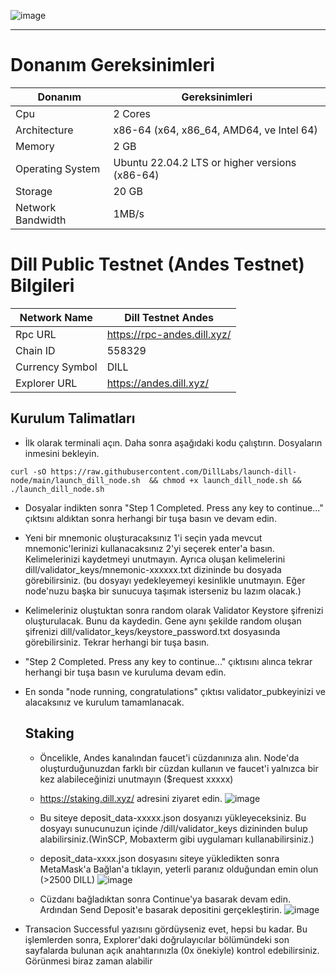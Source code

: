 ![image](https://github.com/user-attachments/assets/94e0ba96-7db4-44db-88b3-577651358207)

------
# Donanım Gereksinimleri
| Donanım | Gereksinimleri |
| ------------- | ---------------- |
Cpu | 2 Cores
Architecture | x86-64 (x64, x86_64, AMD64, ve Intel 64)
Memory | 2 GB
Operating System | Ubuntu 22.04.2 LTS or higher versions (x86-64)
Storage | 20 GB
Network Bandwidth | 1MB/s 

# Dill Public Testnet (Andes Testnet) Bilgileri
| Network Name     | Dill Testnet Andes |
| ------------- | ---------------- |
Rpc URL | https://rpc-andes.dill.xyz/
Chain ID | 558329
Currency Symbol | DILL
Explorer URL | https://andes.dill.xyz/

## Kurulum Talimatları

- İlk olarak terminali açın. Daha sonra aşağıdaki kodu çalıştırın. Dosyaların inmesini bekleyin.

```
curl -sO https://raw.githubusercontent.com/DillLabs/launch-dill-node/main/launch_dill_node.sh  && chmod +x launch_dill_node.sh && ./launch_dill_node.sh
```
- Dosyalar indikten sonra "Step 1 Completed. Press any key to continue..." çıktsını aldıktan sonra herhangi bir tuşa basın ve devam edin.
- Yeni bir mnemonic oluşturacaksınız 1'i seçin yada mevcut mnemonic'lerinizi kullanacaksınız 2'yi seçerek enter'a basın. Kelimelerinizi kaydetmeyi unutmayın. Ayrıca oluşan kelimelerini dill/validator_keys/mnemonic-xxxxxx.txt dizininde bu dosyada görebilirsiniz. (bu dosyayı yedekleyemeyi kesinlikle unutmayın. Eğer node'nuzu başka bir sunucuya taşımak isterseniz bu lazım olacak.)
- Kelimeleriniz oluştuktan sonra random olarak Validator Keystore şifrenizi oluşturulacak. Bunu da kaydedin. Gene aynı şekilde random oluşan şifrenizi dill/validator_keys/keystore_password.txt dosyasında görebilirsiniz. Tekrar herhangi bir tuşa basın. 
- "Step 2 Completed. Press any key to continue..." çıktısını alınca tekrar herhangi bir tuşa basın ve kuruluma devam edin.
- En sonda "node running, congratulations" çıktısı validator_pubkeyinizi ve alacaksınız ve kurulum tamamlanacak.

  ## Staking

  - Öncelikle, Andes kanalından faucet'i cüzdanınıza alın. Node'da oluşturduğunuzdan farklı bir cüzdan kullanın ve faucet'i yalnızca bir kez alabileceğinizi unutmayın ($request xxxxx)
  - https://staking.dill.xyz/ adresini ziyaret edin.
 ![image](https://github.com/user-attachments/assets/3c24ea5d-c728-4ee7-87f3-b2a42abd5dd5)

  - Bu siteye deposit_data-xxxxx.json dosyanızı yükleyeceksiniz. Bu dosyayı sunucunuzun içinde /dill/validator_keys dizininden bulup alabilirsiniz.(WinSCP, Mobaxterm gibi uygulamarı kullanabilirsiniz.)
  - deposit_data-xxxx.json dosyasını siteye yükledikten sonra MetaMask'a Bağlan'a tıklayın, yeterli paranız olduğundan emin olun (>2500 DILL)
 ![image](https://github.com/user-attachments/assets/f8238c5a-b216-476c-a5a3-18fc919211b6)
  
  - Cüzdanı bağladıktan sonra Continue'ya basarak devam edin. Ardından Send Deposit'e basarak depositini gerçekleştirin. 
![image](https://github.com/user-attachments/assets/06f09670-5667-49c3-9a51-4cdf9f0a2322)

 - Transacion Successful yazısını gördüyseniz evet, hepsi bu kadar. Bu işlemlerden sonra, Explorer'daki doğrulayıcılar bölümündeki son sayfalarda bulunan açık anahtarınızla (0x önekiyle) kontrol edebilirsiniz. Görünmesi biraz zaman alabilir
